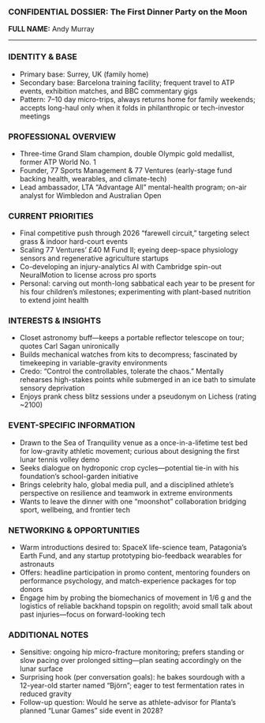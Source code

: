 ### CONFIDENTIAL DOSSIER: The First Dinner Party on the Moon

**FULL NAME:** Andy Murray

---
### IDENTITY & BASE
- Primary base: Surrey, UK (family home)  
- Secondary base: Barcelona training facility; frequent travel to ATP events, exhibition matches, and BBC commentary gigs  
- Pattern: 7–10 day micro-trips, always returns home for family weekends; accepts long-haul only when it folds in philanthropic or tech-investor meetings

### PROFESSIONAL OVERVIEW
- Three-time Grand Slam champion, double Olympic gold medallist, former ATP World No. 1  
- Founder, 77 Sports Management & 77 Ventures (early-stage fund backing health, wearables, and climate-tech)  
- Lead ambassador, LTA “Advantage All” mental-health program; on-air analyst for Wimbledon and Australian Open

### CURRENT PRIORITIES
- Final competitive push through 2026 “farewell circuit,” targeting select grass & indoor hard-court events  
- Scaling 77 Ventures’ £40 M Fund II; eyeing deep-space physiology sensors and regenerative agriculture startups  
- Co-developing an injury-analytics AI with Cambridge spin-out NeuralMotion to license across pro sports  
- Personal: carving out month-long sabbatical each year to be present for his four children’s milestones; experimenting with plant-based nutrition to extend joint health

### INTERESTS & INSIGHTS
- Closet astronomy buff—keeps a portable reflector telescope on tour; quotes Carl Sagan unironically  
- Builds mechanical watches from kits to decompress; fascinated by timekeeping in variable-gravity environments  
- Credo: “Control the controllables, tolerate the chaos.” Mentally rehearses high-stakes points while submerged in an ice bath to simulate sensory deprivation  
- Enjoys prank chess blitz sessions under a pseudonym on Lichess (rating ~2100)

### EVENT-SPECIFIC INFORMATION
- Drawn to the Sea of Tranquility venue as a once-in-a-lifetime test bed for low-gravity athletic movement; curious about designing the first lunar tennis volley demo  
- Seeks dialogue on hydroponic crop cycles—potential tie-in with his foundation’s school-garden initiative  
- Brings celebrity halo, global media pull, and a disciplined athlete’s perspective on resilience and teamwork in extreme environments  
- Wants to leave the dinner with one “moonshot” collaboration bridging sport, wellbeing, and frontier tech

### NETWORKING & OPPORTUNITIES
- Warm introductions desired to: SpaceX life-science team, Patagonia’s Earth Fund, and any startup prototyping bio-feedback wearables for astronauts  
- Offers: headline participation in promo content, mentoring founders on performance psychology, and match-experience packages for top donors  
- Engage him by probing the biomechanics of movement in 1/6 g and the logistics of reliable backhand topspin on regolith; avoid small talk about past injuries—focus on forward-looking tech

### ADDITIONAL NOTES
- Sensitive: ongoing hip micro-fracture monitoring; prefers standing or slow pacing over prolonged sitting—plan seating accordingly on the lunar surface  
- Surprising hook (per conversation goals): he bakes sourdough with a 12-year-old starter named “Björn”; eager to test fermentation rates in reduced gravity  
- Follow-up question: Would he serve as athlete-advisor for Planta’s planned “Lunar Games” side event in 2028?